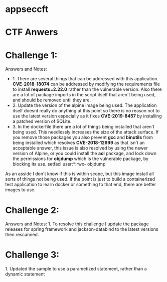 # appseccft
<h1>CTF Anwers</h1>


<h1>Challenge 1:</h1>
Answers and Notes:
<ul>
<li>1. There are several things that can be addressed with this application. <b>CVE-2018-18074</b> can be addressed by modifying the requirements file to install <b>requests=2.22.0</b> rather than the vulnerable version. Also there are a lot of package imports in the script itself that aren't being used, and should be removed until they are.</li>
<li>2. Update the version of the alpine image being used. The application itself doesnt really do anything at this point so there is no reason not to use the latest version especially as it fixes <b>CVE-2019-8457</b> by installing a patched version of SQLite.</li>
<li>3. In the dockerfile there are a lot of things being installed that aren't being used. This needlessly increases the size of the attack surface. If you remove those packages you also prevent <b>gcc</b> and <b>binutils</b> from being installed which resolves <b>CVE-2018-12699</b> as that isn't an acceptable answer, this issue is also resolved by using the newer version of Alpine, or you could install the <b>acl</b> package, and lock down the permissions for <b>objdump</b> which is the vulnerable package, by blocking its use. setfacl user:*:rwx- objdump </li>
</ul>
As an asside I don't know if this is within scope, but this image install all sorts of things not being used. If the point is just to build a containerized test application to learn docker or something to that end, there are better images to use.

<h1>Challenge 2:</h1>
Answers and Notes:
1. To resolve this challenge I update the package releases for spring framework and jackson-databind to the latest versions then rescanned.

<h1>Challenge 3:</h1>
1. Updated the sample to use a parametized statement, rather than a dynamic statement
